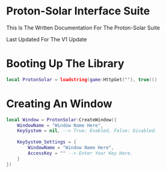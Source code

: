 # Proton-Solar Interface Suite
This Is The Written Documentation For The Proton-Solar Suite

Last Updated For The V1 Update

# Booting Up The Library
```lua
local ProtonSolar = loadstring(game:HttpGet(""), true)()
```

# Creating An Window
```lua
local Window = ProtonSolar:CreateWindow({
	WindowName = "Window Name Here",
	KeySystem = nil, --> True: Enabled, False: Disabled.
	
	KeySystem_Settings = {
		WindowName = "Window Name Here",
		AccessKey = "" --> Enter Your Key Here.
	}
})
```
